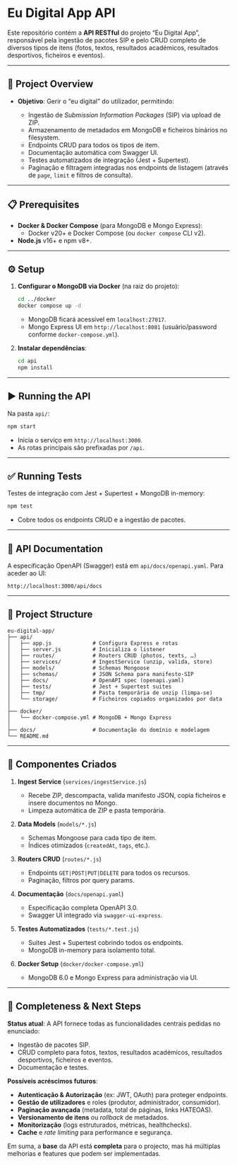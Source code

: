 # Eu Digital App API

Este repositório contém a **API RESTful** do projeto “Eu Digital App”, responsável pela ingestão de pacotes SIP e pelo CRUD completo de diversos tipos de itens (fotos, textos, resultados académicos, resultados desportivos, ficheiros e eventos).

---

## 🚀 Project Overview

* **Objetivo**: Gerir o “eu digital” do utilizador, permitindo:

  * Ingestão de *Submission Information Packages* (SIP) via upload de ZIP.
  * Armazenamento de metadados em MongoDB e ficheiros binários no filesystem.
  * Endpoints CRUD para todos os tipos de item.
  * Documentação automática com Swagger UI.
  * Testes automatizados de integração (Jest + Supertest).
  * Paginação e filtragem integradas nos endpoints de listagem (através de `page`, `limit` e filtros de consulta).

---

## 📋 Prerequisites

* **Docker & Docker Compose** (para MongoDB e Mongo Express):
  * Docker v20+ e Docker Compose (ou `docker compose` CLI v2).
* **Node.js** v16+ e npm v8+.

---

## ⚙️ Setup

1. **Configurar o MongoDB via Docker** (na raiz do projeto):

   ```bash
   cd ../docker
   docker compose up -d
   ```

   * MongoDB ficará acessível em `localhost:27017`.
   * Mongo Express UI em `http://localhost:8081` (usuário/password conforme `docker-compose.yml`).

2. **Instalar dependências**:

   ```bash
   cd api
   npm install
   ```

---

## ▶️ Running the API

Na pasta `api/`:

```bash
npm start
```

* Inicia o serviço em `http://localhost:3000`.
* As rotas principais são prefixadas por `/api`.

---

## ✅ Running Tests

Testes de integração com Jest + Supertest + MongoDB in-memory:

```bash
npm test
```

* Cobre todos os endpoints CRUD e a ingestão de pacotes.

---

## 📖 API Documentation

A especificação OpenAPI (Swagger) está em `api/docs/openapi.yaml`. Para aceder ao UI:

```
http://localhost:3000/api/docs
```

---

## 📂 Project Structure

```
eu-digital-app/
├── api/
│   ├── app.js             # Configura Express e rotas
│   ├── server.js          # Inicializa o listener
│   ├── routes/            # Routers CRUD (photos, texts, …)
│   ├── services/          # IngestService (unzip, valida, store)
│   ├── models/            # Schemas Mongoose
│   ├── schemas/           # JSON Schema para manifesto-SIP
│   ├── docs/              # OpenAPI spec (openapi.yaml)
│   ├── tests/             # Jest + Supertest suites
│   ├── tmp/               # Pasta temporária de unzip (limpa-se)
│   └── storage/           # Ficheiros copiados organizados por data
│
├── docker/
│   └── docker-compose.yml # MongoDB + Mongo Express
│
├── docs/                  # Documentação do domínio e modelagem
└── README.md              
```

---

## 🔧 Componentes Criados

1. **Ingest Service** (`services/ingestService.js`)

   * Recebe ZIP, descompacta, valida manifesto JSON, copia ficheiros e insere documentos no Mongo.
   * Limpeza automática de ZIP e pasta temporária.

2. **Data Models** (`models/*.js`)

   * Schemas Mongoose para cada tipo de item.
   * Índices otimizados (`createdAt`, `tags`, etc.).

3. **Routers CRUD** (`routes/*.js`)

   * Endpoints `GET|POST|PUT|DELETE` para todos os recursos.
   * Paginação, filtros por query params.

4. **Documentação** (`docs/openapi.yaml`)

   * Especificação completa OpenAPI 3.0.
   * Swagger UI integrado via `swagger-ui-express`.

5. **Testes Automatizados** (`tests/*.test.js`)

   * Suites Jest + Supertest cobrindo todos os endpoints.
   * MongoDB in-memory para isolamento total.

6. **Docker Setup** (`docker/docker-compose.yml`)

   * MongoDB 6.0 e Mongo Express para administração via UI.

---

## 🧐 Completeness & Next Steps

**Status atual**: A API fornece todas as funcionalidades centrais pedidas no enunciado:

* Ingestão de pacotes SIP.
* CRUD completo para fotos, textos, resultados académicos, resultados desportivos, ficheiros e eventos.
* Documentação e testes.

**Possíveis acréscimos futuros**:

* **Autenticação & Autorização** (ex: JWT, OAuth) para proteger endpoints.
* **Gestão de utilizadores** e roles (produtor, administrador, consumidor).
* **Paginação avançada** (metadata, total de páginas, links HATEOAS).
* **Versionamento de itens** ou *rollback* de metadados.
* **Monitorização** (logs estruturados, métricas, healthchecks).
* **Cache** e *rate limiting* para performance e segurança.

Em suma, a **base** da API está **completa** para o projecto, mas há múltiplas melhorias e features que podem ser implementadas.

